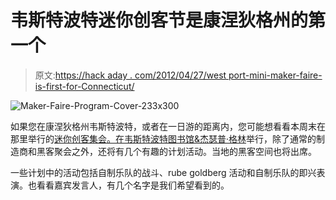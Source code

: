 # 韦斯特波特迷你创客节是康涅狄格州的第一个

> 原文:[https://hack aday . com/2012/04/27/west port-mini-maker-faire-is-first-for-Connecticut/](https://hackaday.com/2012/04/27/westport-mini-maker-faire-is-the-first-for-connecticut/)

![](../Images/9b71910c2639d1fe3806108f705f2864.png "Maker-Faire-Program-Cover-233x300")

如果您在康涅狄格州韦斯特波特，或者在一日游的距离内，您可能想看看本周末在那里举行的[迷你创客集会。在韦斯特波特图书馆&杰瑟普·格林](http://www.westportmakerfaire.org/)举行，除了通常的制造商和黑客聚会之外，还将有几个有趣的计划活动。当地的黑客空间也将出席。

一些计划中的活动包括自制乐队的战斗、rube goldberg 活动和自制乐队的即兴表演。也看看嘉宾发言人，有几个名字是我们希望看到的。